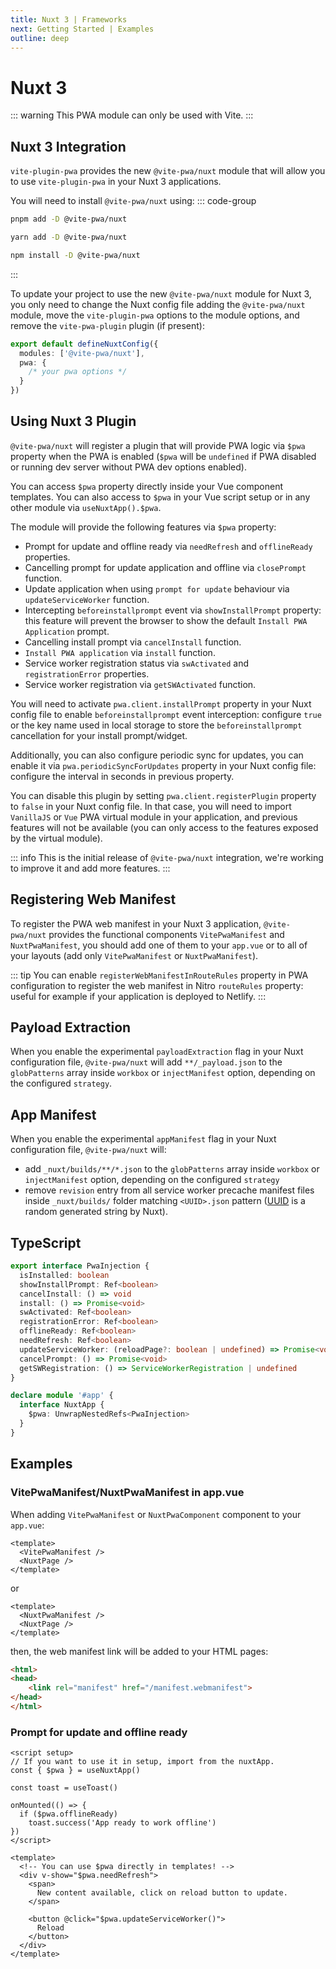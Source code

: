 ```yaml
---
title: Nuxt 3 | Frameworks
next: Getting Started | Examples
outline: deep
---
```


# Nuxt 3

<BreakingChanges />

::: warning
This PWA module can only be used with Vite.
:::

## Nuxt 3 Integration

`vite-plugin-pwa` provides the new `@vite-pwa/nuxt` module that will allow you to use `vite-plugin-pwa` in your Nuxt 3 applications.

You will need to install `@vite-pwa/nuxt` using:
::: code-group
  ```bash [pnpm]
  pnpm add -D @vite-pwa/nuxt
  ```
  ```bash [yarn]
  yarn add -D @vite-pwa/nuxt
  ```
  ```bash [npm]
  npm install -D @vite-pwa/nuxt
  ```
:::

To update your project to use the new `@vite-pwa/nuxt` module for Nuxt 3, you only need to change the Nuxt config file adding the `@vite-pwa/nuxt` module, move the `vite-plugin-pwa` options to the module options, and remove the `vite-pwa-plugin` plugin (if present):

```ts
export default defineNuxtConfig({
  modules: ['@vite-pwa/nuxt'],
  pwa: {
    /* your pwa options */
  }
})
```

## Using Nuxt 3 Plugin

`@vite-pwa/nuxt` will register a plugin that will provide PWA logic via `$pwa` property when the PWA is enabled (`$pwa` will be `undefined` if PWA disabled or running dev server without PWA dev options enabled).

You can access `$pwa` property directly inside your Vue component templates. You can also access to `$pwa` in your Vue script setup or in any other module via `useNuxtApp().$pwa`.

The module will provide the following features via `$pwa` property:
- Prompt for update and offline ready via `needRefresh` and `offlineReady` properties.
- Cancelling prompt for update application and offline via `closePrompt` function.
- Update application when using `prompt for update` behaviour via `updateServiceWorker` function.
- Intercepting `beforeinstallprompt` event via `showInstallPrompt` property: this feature will prevent the browser to show the default `Install PWA Application` prompt.
- Cancelling install prompt via `cancelInstall` function.
- `Install PWA application` via `install` function.
- Service worker registration status via `swActivated` and `registrationError` properties.
- Service worker registration via `getSWActivated` function.

You will need to activate `pwa.client.installPrompt` property in your Nuxt config file to enable `beforeinstallprompt` event interception: configure `true` or the key name used in local storage to store the `beforeinstallprompt` cancellation for your install prompt/widget.

Additionally, you can also configure periodic sync for updates, you can enable it via `pwa.periodicSyncForUpdates` property in your Nuxt config file: configure the interval in seconds in previous property.

You can disable this plugin by setting `pwa.client.registerPlugin` property to `false` in your Nuxt config file. In that case, you will need to import `VanillaJS` or `Vue` PWA virtual module in your application, and previous features will not be available (you can only access to the features exposed by the virtual module).

::: info
This is the initial release of `@vite-pwa/nuxt` integration, we're working to improve it and add more features.
:::

## Registering Web Manifest

To register the PWA web manifest in your Nuxt 3 application, `@vite-pwa/nuxt` provides the functional components `VitePwaManifest` and `NuxtPwaManifest`, you should add one of them to your `app.vue` or to all of your layouts (add only `VitePwaManifest` or `NuxtPwaManifest`).

::: tip
You can enable `registerWebManifestInRouteRules` property in PWA configuration to register the web manifest in Nitro `routeRules` property: useful for example if your application is deployed to Netlify.
:::

## Payload Extraction <Badge type="tip" text="from v0.3.1+" /> <Badge type="info" text="offline support" />

When you enable the experimental `payloadExtraction` flag in your Nuxt configuration file, `@vite-pwa/nuxt` will add `**/_payload.json` to the `globPatterns` array inside `workbox` or `injectManifest` option, depending on the configured  `strategy`.

## App Manifest <Badge type="tip" text="from v0.3.1+" /> <Badge type="tip" text="from Nuxt v3.8+" /> <Badge type="info" text="offline support" />

When you enable the experimental `appManifest` flag in your Nuxt configuration file, `@vite-pwa/nuxt` will:
- add `_nuxt/builds/**/*.json` to the `globPatterns` array inside `workbox` or `injectManifest` option, depending on the configured  `strategy`
- remove `revision` entry from all service worker precache manifest files inside `_nuxt/builds/` folder  matching `<UUID>.json` pattern ([UUID](https://en.wikipedia.org/wiki/Universally_unique_identifier) is a random generated string by Nuxt).

## TypeScript

```ts
export interface PwaInjection {
  isInstalled: boolean
  showInstallPrompt: Ref<boolean>
  cancelInstall: () => void
  install: () => Promise<void>
  swActivated: Ref<boolean>
  registrationError: Ref<boolean>
  offlineReady: Ref<boolean>
  needRefresh: Ref<boolean>
  updateServiceWorker: (reloadPage?: boolean | undefined) => Promise<void>
  cancelPrompt: () => Promise<void>
  getSWRegistration: () => ServiceWorkerRegistration | undefined
}

declare module '#app' {
  interface NuxtApp {
    $pwa: UnwrapNestedRefs<PwaInjection>
  }
}
```

## Examples

### VitePwaManifest/NuxtPwaManifest in app.vue

When adding `VitePwaManifest` or `NuxtPwaComponent` component to your `app.vue`:
```vue
<template>
  <VitePwaManifest />
  <NuxtPage />
</template>
```

or

```vue
<template>
  <NuxtPwaManifest />
  <NuxtPage />
</template>
```

then, the web manifest link will be added to your HTML pages:
```html
<html>
<head>
    <link rel="manifest" href="/manifest.webmanifest">
</head>
</html>
```

### Prompt for update and offline ready

```vue
<script setup>
// If you want to use it in setup, import from the nuxtApp.
const { $pwa } = useNuxtApp()

const toast = useToast()

onMounted(() => {
  if ($pwa.offlineReady)
    toast.success('App ready to work offline')
})
</script>

<template>
  <!-- You can use $pwa directly in templates! -->
  <div v-show="$pwa.needRefresh">
    <span>
      New content available, click on reload button to update.
    </span>

    <button @click="$pwa.updateServiceWorker()">
      Reload
    </button>
  </div>
</template>
```
